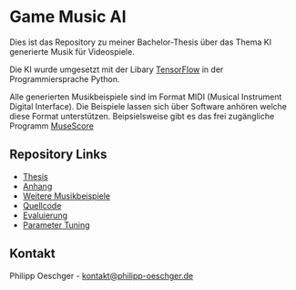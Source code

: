 # Game Music AI

Dies ist das Repository zu meiner Bachelor-Thesis über das Thema KI generierte Musik für Videospiele.

Die KI wurde umgesetzt mit der Libary [TensorFlow](https://www.tensorflow.org/) in der Programmiersprache Python.

Alle generierten Musikbeispiele sind im Format MIDI (Musical Instrument Digital Interface). Die Beispiele lassen sich über Software anhören welche diese Format unterstützen. Beipsielsweise gibt es das frei zugängliche Programm [MuseScore](https://musescore.org/de)

## Repository Links
* [Thesis](./thesis.pdf)
* [Anhang](./Anhang)
* [Weitere Musikbeispiele](./evaluation/evaluation_samples)
* [Quellcode](./src)
* [Evaluierung](./evaluation)
* [Parameter Tuning](./parameter_tuning)

## Kontakt
Philipp Oeschger - kontakt@philipp-oeschger.de
